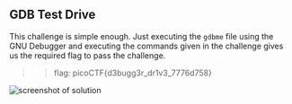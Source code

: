 ## **GDB Test Drive**  
This challenge is simple enough. Just executing the `gdbme` file using the GNU Debugger and executing the commands given in the challenge gives us the required flag to pass the challenge.

>> flag: picoCTF{d3bugg3r_dr1v3_7776d758}

![screenshot of solution](https://lh4.googleusercontent.com/sRqwgvAe_fV-ExmTjmdMQd7pYUCQBh_HESa70bEDK-SFx0i57d4HcZrzQ7PouGuvggU=w2400)